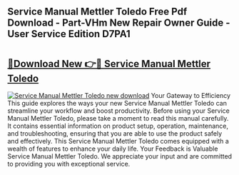 ## Service Manual Mettler Toledo Free Pdf Download - Part-VHm New Repair Owner Guide - User Service Edition D7PA1

# <h2><a href="http://bc49274.oget.top/?id=Service+Manual+Mettler+Toledo">🔗Download New 👉🔴 Service Manual Mettler Toledo</a></h2>

[![Service Manual Mettler Toledo new download](https://i.imgur.com/5g1atiW.png)](http://bc49274.oget.top/?id=Service+Manual+Mettler+Toledo)
Your Gateway to Efficiency This guide explores the ways your new Service Manual Mettler Toledo can streamline your workflow and boost productivity. Before using your Service Manual Mettler Toledo, please take a moment to read this manual carefully. It contains essential information on product setup, operation, maintenance, and troubleshooting, ensuring that you are able to use the product safely and effectively. This Service Manual Mettler Toledo comes equipped with a wealth of features to enhance your daily life. Your Feedback is Valuable Service Manual Mettler Toledo. We appreciate your input and are committed to providing you with exceptional service.
